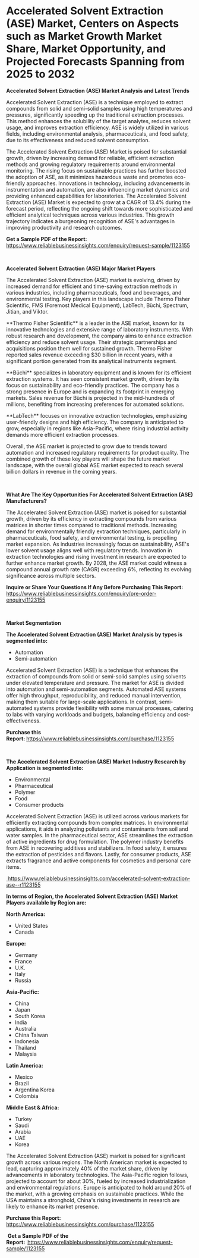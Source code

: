 <p><h1>Accelerated Solvent Extraction (ASE) Market, Centers on Aspects such as Market Growth Market Share, Market Opportunity, and Projected Forecasts Spanning from 2025 to 2032</h1></p><p><strong>Accelerated Solvent Extraction (ASE) Market Analysis and Latest Trends</strong></p>
<p><p>Accelerated Solvent Extraction (ASE) is a technique employed to extract compounds from solid and semi-solid samples using high temperatures and pressures, significantly speeding up the traditional extraction processes. This method enhances the solubility of the target analytes, reduces solvent usage, and improves extraction efficiency. ASE is widely utilized in various fields, including environmental analysis, pharmaceuticals, and food safety, due to its effectiveness and reduced solvent consumption.</p><p>The Accelerated Solvent Extraction (ASE) Market is poised for substantial growth, driven by increasing demand for reliable, efficient extraction methods and growing regulatory requirements around environmental monitoring. The rising focus on sustainable practices has further boosted the adoption of ASE, as it minimizes hazardous waste and promotes eco-friendly approaches. Innovations in technology, including advancements in instrumentation and automation, are also influencing market dynamics and providing enhanced capabilities for laboratories. The Accelerated Solvent Extraction (ASE) Market is expected to grow at a CAGR of 13.4% during the forecast period, reflecting the ongoing shift towards more sophisticated and efficient analytical techniques across various industries. This growth trajectory indicates a burgeoning recognition of ASE's advantages in improving productivity and research outcomes.</p></p>
<p><strong>Get a Sample PDF of the Report:&nbsp;</strong> <a href="https://www.reliablebusinessinsights.com/enquiry/request-sample/1123155?utm_campaign=3080&utm_medium=2&utm_source=Github&utm_content=ia&utm_term=12042025&utm_id=accelerated-solvent-extraction-ase">https://www.reliablebusinessinsights.com/enquiry/request-sample/1123155</a></p>
<p>&nbsp;</p>
<p><strong>Accelerated Solvent Extraction (ASE) Major Market Players</strong></p>
<p><p>The Accelerated Solvent Extraction (ASE) market is evolving, driven by increased demand for efficient and time-saving extraction methods in various industries, including pharmaceuticals, food and beverages, and environmental testing. Key players in this landscape include Thermo Fisher Scientific, FMS (Foremost Medical Equipment), LabTech, Büchi, Spectrum, Jitian, and Viktor.</p><p>**Thermo Fisher Scientific** is a leader in the ASE market, known for its innovative technologies and extensive range of laboratory instruments. With robust research and development, the company aims to enhance extraction efficiency and reduce solvent usage. Their strategic partnerships and acquisitions position them well for sustained growth. Thermo Fisher reported sales revenue exceeding $30 billion in recent years, with a significant portion generated from its analytical instruments segment.</p><p>**Büchi** specializes in laboratory equipment and is known for its efficient extraction systems. It has seen consistent market growth, driven by its focus on sustainability and eco-friendly practices. The company has a strong presence in Europe and is expanding its footprint in emerging markets. Sales revenue for Büchi is projected in the mid-hundreds of millions, benefiting from increasing preferences for automated solutions.</p><p>**LabTech** focuses on innovative extraction technologies, emphasizing user-friendly designs and high efficiency. The company is anticipated to grow, especially in regions like Asia-Pacific, where rising industrial activity demands more efficient extraction processes.</p><p>Overall, the ASE market is projected to grow due to trends toward automation and increased regulatory requirements for product quality. The combined growth of these key players will shape the future market landscape, with the overall global ASE market expected to reach several billion dollars in revenue in the coming years.</p></p>
<p>&nbsp;</p>
<p><strong>What Are The Key Opportunities For Accelerated Solvent Extraction (ASE) Manufacturers?</strong></p>
<p><p>The Accelerated Solvent Extraction (ASE) market is poised for substantial growth, driven by its efficiency in extracting compounds from various matrices in shorter times compared to traditional methods. Increasing demand for environmentally friendly extraction techniques, particularly in pharmaceuticals, food safety, and environmental testing, is propelling market expansion. As industries increasingly focus on sustainability, ASE's lower solvent usage aligns well with regulatory trends. Innovation in extraction technologies and rising investment in research are expected to further enhance market growth. By 2028, the ASE market could witness a compound annual growth rate (CAGR) exceeding 6%, reflecting its evolving significance across multiple sectors.</p></p>
<p><strong>Inquire or Share Your Questions If Any Before Purchasing This Report:</strong> <a href="https://www.reliablebusinessinsights.com/enquiry/pre-order-enquiry/1123155?utm_campaign=3080&utm_medium=2&utm_source=Github&utm_content=ia&utm_term=12042025&utm_id=accelerated-solvent-extraction-ase">https://www.reliablebusinessinsights.com/enquiry/pre-order-enquiry/1123155</a></p>
<p>&nbsp;</p>
<p><strong>Market Segmentation</strong></p>
<p><strong>The Accelerated Solvent Extraction (ASE) Market Analysis by types is segmented into:</strong></p>
<p><ul><li>Automation</li><li>Semi-automation</li></ul></p>
<p><p>Accelerated Solvent Extraction (ASE) is a technique that enhances the extraction of compounds from solid or semi-solid samples using solvents under elevated temperature and pressure. The market for ASE is divided into automation and semi-automation segments. Automated ASE systems offer high throughput, reproducibility, and reduced manual intervention, making them suitable for large-scale applications. In contrast, semi-automated systems provide flexibility with some manual processes, catering to labs with varying workloads and budgets, balancing efficiency and cost-effectiveness.</p></p>
<p><strong>Purchase this Report:&nbsp;</strong><a href="https://www.reliablebusinessinsights.com/purchase/1123155?utm_campaign=3080&utm_medium=2&utm_source=Github&utm_content=ia&utm_term=12042025&utm_id=accelerated-solvent-extraction-ase">https://www.reliablebusinessinsights.com/purchase/1123155</a></p>
<p>&nbsp;</p>
<p><strong>The Accelerated Solvent Extraction (ASE) Market Industry Research by Application is segmented into:</strong></p>
<p><ul><li>Environmental</li><li>Pharmaceutical</li><li>Polymer</li><li>Food</li><li>Consumer products</li></ul></p>
<p><p>Accelerated Solvent Extraction (ASE) is utilized across various markets for efficiently extracting compounds from complex matrices. In environmental applications, it aids in analyzing pollutants and contaminants from soil and water samples. In the pharmaceutical sector, ASE streamlines the extraction of active ingredients for drug formulation. The polymer industry benefits from ASE in recovering additives and stabilizers. In food safety, it ensures the extraction of pesticides and flavors. Lastly, for consumer products, ASE extracts fragrance and active components for cosmetics and personal care items.</p></p>
<p><a href="https://www.reliablebusinessinsights.com/accelerated-solvent-extraction-ase--r1123155?utm_campaign=3080&utm_medium=2&utm_source=Github&utm_content=ia&utm_term=12042025&utm_id=accelerated-solvent-extraction-ase">&nbsp;https://www.reliablebusinessinsights.com/accelerated-solvent-extraction-ase--r1123155</a></p>
<p><strong>In terms of Region, the Accelerated Solvent Extraction (ASE) Market Players available by Region are:</strong></p>
<p>
    <p> <strong> North America: </strong>
        <ul>
            <li>United States</li>
            <li>Canada</li>
        </ul>
        </p> 
    <p> <strong> Europe: </strong>
        <ul>
            <li>Germany</li>
            <li>France</li>
            <li>U.K.</li>
            <li>Italy</li>
            <li>Russia</li>
        </ul>
        </p> 
    <p> <strong> Asia-Pacific: </strong>
        <ul>
            <li>China</li>
            <li>Japan</li>
            <li>South Korea</li>
            <li>India</li>
            <li>Australia</li>
            <li>China Taiwan</li>
            <li>Indonesia</li>
            <li>Thailand</li>
            <li>Malaysia</li>
        </ul>
        </p> 
    <p> <strong> Latin America: </strong>
        <ul>
            <li>Mexico</li>
            <li>Brazil</li>
            <li>Argentina Korea</li>
            <li>Colombia</li>
        </ul>
        </p> 
    <p> <strong> Middle East & Africa: </strong>
        <ul>
            <li>Turkey</li>
            <li>Saudi</li>
            <li>Arabia</li>
            <li>UAE</li>
            <li>Korea</li>
        </ul>
    </p>
    </p>
<p><p>The Accelerated Solvent Extraction (ASE) market is poised for significant growth across various regions. The North American market is expected to lead, capturing approximately 40% of the market share, driven by advancements in laboratory technologies. The Asia-Pacific region follows, projected to account for about 30%, fueled by increased industrialization and environmental regulations. Europe is anticipated to hold around 20% of the market, with a growing emphasis on sustainable practices. While the USA maintains a stronghold, China's rising investments in research are likely to enhance its market presence.</p></p>
<p><strong>Purchase this Report: </strong><a href="https://www.reliablebusinessinsights.com/purchase/1123155?utm_campaign=3080&utm_medium=2&utm_source=Github&utm_content=ia&utm_term=12042025&utm_id=accelerated-solvent-extraction-ase">https://www.reliablebusinessinsights.com/purchase/1123155</a></p>
<p>&nbsp;<strong>Get a Sample PDF of the Report:&nbsp;&nbsp;</strong><a href="https://www.reliablebusinessinsights.com/enquiry/request-sample/1123155?utm_campaign=3080&utm_medium=2&utm_source=Github&utm_content=ia&utm_term=12042025&utm_id=accelerated-solvent-extraction-ase">https://www.reliablebusinessinsights.com/enquiry/request-sample/1123155</a></p>
<p><strong></strong></p>
<p><p></p><p></p><p></p></p>